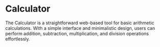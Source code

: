 # Calculator
The Calculator is a straightforward web-based tool for basic arithmetic calculations. With a simple interface and minimalistic design, users can perform addition, subtraction, multiplication, and division operations effortlessly.
